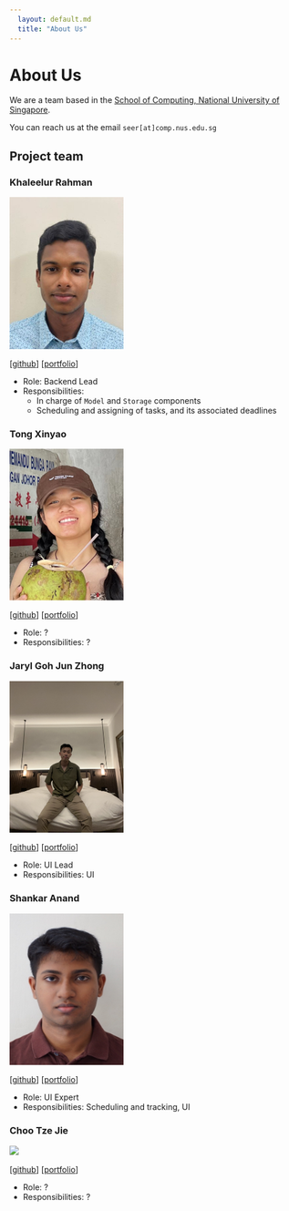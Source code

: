 ```yaml
---
  layout: default.md
  title: "About Us"
---
```


# About Us

We are a team based in the [School of Computing, National University of Singapore](http://www.comp.nus.edu.sg).

You can reach us at the email `seer[at]comp.nus.edu.sg`

## Project team

### Khaleelur Rahman

<img src="images/khaleelur-rahman.png" width="200px">

[[github](http://github.com/Khaleelur-Rahman)]
[[portfolio](team/khaleelur-rahman.md)]

* Role: Backend Lead
* Responsibilities: 
  - In charge of `Model` and `Storage` components
  - Scheduling and assigning of tasks, and its associated deadlines 

### Tong Xinyao

<img src="images/xyt-t.png" width="200px">

[[github](http://github.com/xyT-T)] [[portfolio](team/xyt-t.md)]

* Role: ?
* Responsibilities: ?

### Jaryl Goh Jun Zhong

<img src="images/rionshocker.png" width="200px">

[[github](http://github.com/rionshocker)]
[[portfolio](team/rionshocker.md)]

* Role: UI Lead
* Responsibilities: UI

### Shankar Anand

<img src="images/vijay-shankaranand.png" width="200px">

[[github](http://github.com/vijay-shankaranand)]
[[portfolio](team/vijay-shankaranand.md)]

* Role: UI Expert
* Responsibilities: Scheduling and tracking, UI

### Choo Tze Jie

<img src="images/tjch-o.png" width="200px">

[[github](http://github.com/tjch-o)]
[[portfolio](team/tjch-o.md)]

* Role: ?
* Responsibilities: ?
